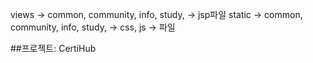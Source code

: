 views -> common, community, info, study, -> jsp파일
static -> common, community, info, study, -> css, js -> 파일

##프로젝트: CertiHub
